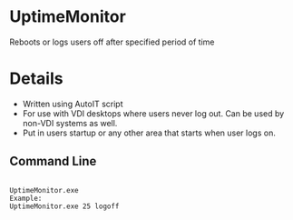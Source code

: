 # UptimeMonitor
Reboots or logs users off after specified period of time  

# Details
- Written using AutoIT script  
- For use with VDI desktops where users never log out. Can be used by non-VDI systems as well.
- Put in users startup or any other area that starts when user logs on.

## Command Line  
<code>
UptimeMonitor.exe <maxlogintimeinhours> <logoff/reboot>  
Example:  
UptimeMonitor.exe 25 logoff  
</code>

